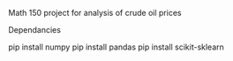 Math 150 project for analysis of crude oil prices

Dependancies

pip install numpy
pip install pandas
pip install scikit-sklearn
